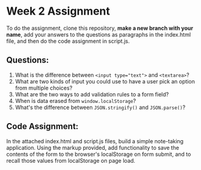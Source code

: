 # Week 2 Assignment

To do the assignment, clone this repository, **make a new branch with your name**, add your answers to the questions as paragraphs in the index.html file, and then do the code assignment in script.js.

## Questions:
1. What is the difference between `<input type="text">` and `<textarea>`?
2. What are two kinds of input you could use to have a user pick an option from multiple choices?
3. What are the two ways to add validation rules to a form field?
4. When is data erased from `window.localStorage`?
5. What's the difference between `JSON.stringify()` and `JSON.parse()`?

## Code Assignment:
In the attached index.html and script.js files, build a simple note-taking application. Using the markup provided, add functionality to save the contents of the form to the browser's localStorage on form submit, and to recall those values from localStorage on page load.
